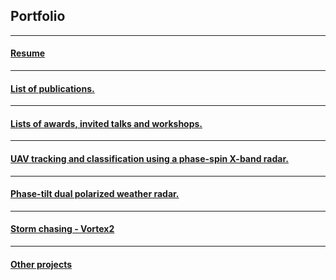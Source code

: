 ## Portfolio

---
#### [Resume](/pdf/ResumeShortApril2020.pdf)
---
#### [List of publications.](/publications)
---
#### [Lists of awards, invited talks and workshops.](/invitedtalks)
---
#### [UAV tracking and classification using a phase-spin X-band radar.](/uavumass)
---
#### [Phase-tilt dual polarized weather radar.](/ptwr)
---
#### [Storm chasing - Vortex2](/vortex2)
---
#### [Other projects](/otherprojects)

